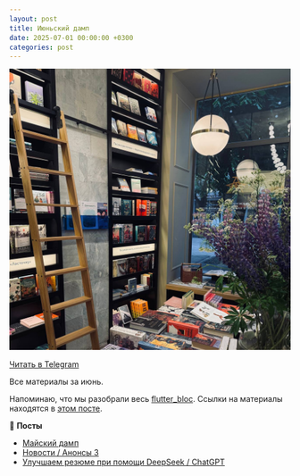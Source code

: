 ```yaml
---
layout: post
title: Июньский дамп
date: 2025-07-01 00:00:00 +0300
categories: post
---
```


<img src="/assets/posts/2025-07-01.jpg" width="720"/>

[Читать в Telegram](https://t.me/fluttermiddlepodcast/443)

Все материалы за июнь.

Напоминаю, что мы разобрали весь [flutter_bloc](https://pub.dev/packages/flutter_bloc). Ссылки на материалы находятся
в [этом посте](https://t.me/fluttermiddlepodcast/432).

🔖 **Посты**

- [Майский дамп](https://t.me/fluttermiddlepodcast/436)
- [Новости / Анонсы 3](https://t.me/fluttermiddlepodcast/441)
- [Улучшаем резюме при помощи DeepSeek / ChatGPT](https://t.me/fluttermiddlepodcast/442)
